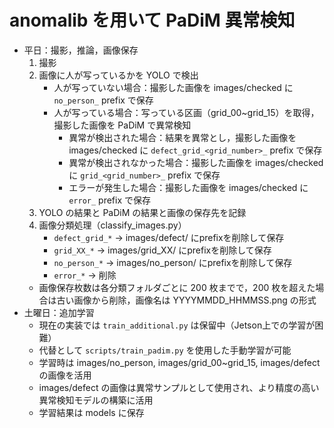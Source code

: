 # anomalib を用いて PaDiM 異常検知

- 平日：撮影，推論，画像保存
  1. 撮影
  2. 画像に人が写っているかを YOLO で検出
     - 人が写っていない場合：撮影した画像を images/checked に `no_person_` prefix で保存
     - 人が写っている場合：写っている区画（grid_00~grid_15）を取得，撮影した画像を PaDiM で異常検知
       - 異常が検出された場合：結果を異常とし，撮影した画像を images/checked に `defect_grid_<grid_number>_` prefix で保存
       - 異常が検出されなかった場合：撮影した画像を images/checked に `grid_<grid_number>_` prefix で保存
       - エラーが発生した場合：撮影した画像を images/checked に `error_` prefix で保存
  3. YOLO の結果と PaDiM の結果と画像の保存先を記録
  4. 画像分類処理（classify_images.py）
     - `defect_grid_*` → images/defect/ にprefixを削除して保存
     - `grid_XX_*` → images/grid_XX/ にprefixを削除して保存  
     - `no_person_*` → images/no_person/ にprefixを削除して保存
     - `error_*` → 削除
  - 画像保存枚数は各分類フォルダごとに 200 枚までで，200 枚を超えた場合は古い画像から削除，画像名は YYYYMMDD_HHMMSS.png の形式
- 土曜日：追加学習
  - 現在の実装では `train_additional.py` は保留中（Jetson上での学習が困難）
  - 代替として `scripts/train_padim.py` を使用した手動学習が可能
  - 学習時は images/no_person, images/grid_00~grid_15, images/defect の画像を活用
  - images/defect の画像は異常サンプルとして使用され、より精度の高い異常検知モデルの構築に活用
  - 学習結果は models に保存
